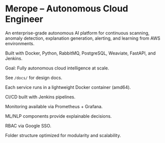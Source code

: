 # Merope – Autonomous Cloud Engineer

An enterprise-grade autonomous AI platform for continuous scanning, anomaly detection, explanation generation, alerting, and learning from AWS environments.

Built with Docker, Python, RabbitMQ, PostgreSQL, Weaviate, FastAPI, and Jenkins.

Goal: Fully autonomous cloud intelligence at scale.

See `/docs/` for design docs.

Each service runs in a lightweight Docker container (amd64).

CI/CD built with Jenkins pipelines.

Monitoring available via Prometheus + Grafana.

ML/NLP components provide explainable decisions.

RBAC via Google SSO.

Folder structure optimized for modularity and scalability.